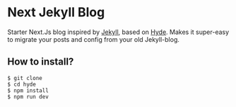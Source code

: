 # Next Jekyll Blog
Starter Next.Js blog inspired by [Jekyll](https://jekyllrb.com/), based on [Hyde](https://github.com/pankajparashar/hyde.git). Makes it super-easy to migrate your posts and config from your old Jekyll-blog.

## How to install?
```
$ git clone
$ cd hyde
$ npm install
$ npm run dev
```


  </td>
  </tr>
<table>
